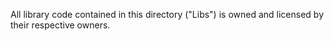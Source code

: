 All library code contained in this directory ("Libs") is owned and licensed by their respective owners.
